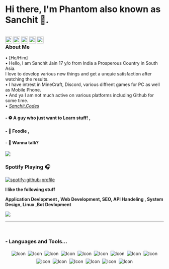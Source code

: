 # Hi there, I'm Phantom also known as Sanchit 👋.

<br/>
<a href="https://twitter.com/Sanchit68696170">
  <img align="left" alt="Sanchit Jain| Twitter" width="22px" src="https://help.twitter.com/content/dam/help-twitter/brand/logo.png" />
</a>
<a href="https://t.me/SanchitCodes">
  <img align="left" alt="Telegram" width="22px" src="https://upload.wikimedia.org/wikipedia/commons/thumb/8/82/Telegram_logo.svg/1200px-Telegram_logo.svg.png" />
</a>
<a href="https://www.instagram.com/ig.phantom___/">
  <img align="left" alt="Instagram" width="22px" src="https://assets.stickpng.com/images/580b57fcd9996e24bc43c521.png" />
</a>
<a href="https://dsc.bio/Phantomxz">
  <img align="left" alt="Profile" width="22px" src="https://www.freepnglogos.com/uploads/discord-logo-png/discord-u2013-swiss-geeks-23.png" />
</a>
<a href="sanchit.jain1412@gmail.com">
  <img align="left" alt=" Mail" width="22px" src="https://storage.googleapis.com/gweb-uniblog-publish-prod/images/Gmail.max-1100x1100.png" />
</a>
                  
### About Me
• [He/Him] \
• Hello, I am Sanchit Jain 17 y/o from India a Prosperous Country in South Asia. \
  I love to develop various new things and get a unquie satisfaction after watching the results.\
• I have intrest in MineCraft, Discord, various diffrent games for PC as well as Mobile Phone.\
• And ya I am not much active on various platforms including Github for some time. \
• *[Sanchit.Codes](https://Sanchit.Codes/about/)*

#### - ⚽ A guy who just want to Learn stuff! , 

#### - 🍕 Foodie ,

#### - 💬 Wanna talk?<br>
<img align="middle" src="https://discord.c99.nl/widget/theme-4/730615970074329142.png">
</p>

### Spotify Playing 🎧
[![spotify-github-profile](https://spotify-github-profile.vercel.app/api/view?uid=9w0jx8ozqi2gfxclsx1xp7h9c&cover_image=true&theme=natemoo-re&bar_color=53b14f&bar_color_cover=false)](https://github.com/kittinan/spotify-github-profile)
<br />


**I like the following stuff**

**Application Devlopment , Web Development, SEO, API Handeling , System Design, Linux ,Bot Devlopment**
<br />

<img align="center" src="https://github-readme-stats.vercel.app/api?username=Phantom-codes&include_all_commits=true&count_private=true&show_icons=true&line_height=20&title_color=7A7ADB&icon_color=2234AE&text_color=D3D3D3&bg_color=0,000000,130F40"> 

<br />

*************

<br />

### - Languages and Tools...

<p align="center">
 <img src="https://img.shields.io/badge/c++-%2300599C.svg?style=for-the-badge&logo=c%2B%2B&logoColor=white" alt="Icon" style="vertical-align:top; margin:4px"><img src="https://img.shields.io/badge/css3-%231572B6.svg?style=for-the-badge&logo=css3&logoColor=white"alt="Icon" style="vertical-align:top; margin:4px"><img src="https://img.shields.io/badge/dart-%230175C2.svg?style=for-the-badge&logo=dart&logoColor=white" alt="Icon" style="vertical-align:top; margin:4px"><img src="https://img.shields.io/badge/html5-%23E34F26.svg?style=for-the-badge&logo=html5&logoColor=white" alt="Icon" style="vertical-align:top; margin:4px"><img src="https://img.shields.io/badge/javascript-%23323330.svg?style=for-the-badge&logo=javascript&logoColor=%23F7DF1E" alt="Icon" style="vertical-align:top; margin:4px"><img src="https://img.shields.io/badge/python-3670A0?style=for-the-badge&logo=python&logoColor=ffdd54" alt="Icon" style="vertical-align:top; margin:4px"><img src="https://img.shields.io/badge/swift-F54A2A?style=for-the-badge&logo=swift&logoColor=white" alt="Icon" style="vertical-align:top; margin:4px"><img src="https://img.shields.io/badge/Android%20Studio-3DDC84.svg?style=for-the-badge&logo=android-studio&logoColor=white" alt="Icon" style="vertical-align:top; margin:4px"><img src="https://img.shields.io/badge/NPM-%23000000.svg?style=for-the-badge&logo=npm&logoColor=white" alt="Icon" style="vertical-align:top; margin:4px"><img src="https://img.shields.io/badge/node.js-6DA55F?style=for-the-badge&logo=node.js&logoColor=white" alt="Icon" style="vertical-align:top; margin:4px"><img src="https://img.shields.io/badge/Visual%20Studio-5C2D91.svg?style=for-the-badge&logo=visual-studio&logoColor=white" alt="Icon" style="vertical-align:top; margin:4px"><img src="https://img.shields.io/badge/git-%23F05033.svg?style=for-the-badge&logo=git&logoColor=white" alt="Icon" style="vertical-align:top; margin:4px"><img src="https://img.shields.io/badge/WordPress-%23117AC9.svg?style=for-the-badge&logo=WordPress&logoColor=white" alt="Icon" style="vertical-align:top; margin:4px"><img src="https://img.shields.io/badge/GoogleCloud-%234285F4.svg?style=for-the-badge&logo=google-cloud&logoColor=white" alt="Icon" style="vertical-align:top; margin:4px"><img src="https://img.shields.io/badge/MongoDB-%234ea94b.svg?style=for-the-badge&logo=mongodb&logoColor=white" alt="Icon" style="vertical-align:top; margin:4px">

</p>



